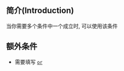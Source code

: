 ## 简介(Introduction)
当你需要多个条件中一个成立时, 可以使用该条件

## 额外条件
- 需要填写 [`or`](/develop_doc/script/auto_fight#or)

